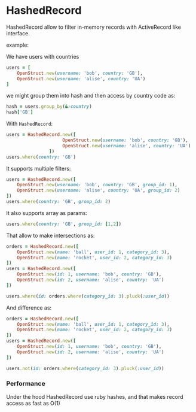 HashedRecord
============

HashedRecord allow to filter in-memory records with ActiveRecord like interface.

example:

We have users with countries
```ruby
users = [
    OpenStruct.new(username: 'bob', country: 'GB'),
    OpenStruct.new(username: 'alise', country: 'UA')
]
```

we might group them into hash and then access by country code as:
```ruby
hash = users.group_by(&:country)
hash['GB']
```

With `HashedRecord`:
```ruby
users = HashedRecord.new([
                     OpenStruct.new(username: 'bob', country: 'GB'),
                     OpenStruct.new(username: 'alise', country: 'UA')
                ])
users.where(country: 'GB')
```

It supports multiple filters:
```ruby
users = HashedRecord.new([
    OpenStruct.new(username: 'bob', country: 'GB', group_id: 1),
    OpenStruct.new(username: 'alise', country: 'UA', group_id: 2)
])
users.where(country: 'GB', group_id: 2)
```

It also supports array as params:
```ruby
users.where(country: 'GB', group_id: [1,2])
```


That allow to make intersections as:
```ruby
orders = HashedRecord.new([
    OpenStruct.new(name: 'ball', user_id: 1, category_id: 3),
    OpenStruct.new(name: 'rocket', user_id: 2, category_id: 3)
])
users = HashedRecord.new([
    OpenStruct.new(id: 1, username: 'bob', country: 'GB'),
    OpenStruct.new(id: 2, username: 'alise', country: 'UA')
])

users.where(id: orders.where(category_id: 3).pluck(:user_id))
```

And difference as:
```ruby
orders = HashedRecord.new([
    OpenStruct.new(name: 'ball', user_id: 1, category_id: 3),
    OpenStruct.new(name: 'rocket', user_id: 2, category_id: 3)
])
users = HashedRecord.new([
    OpenStruct.new(id: 1, username: 'bob', country: 'GB'),
    OpenStruct.new(id: 2, username: 'alise', country: 'UA')
])

users.not(id: orders.where(category_id: 3).pluck(:user_id))
```



### Performance
Under the hood HashedRecord use ruby hashes, and that makes record access as fast as O(1)
